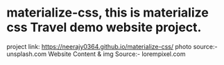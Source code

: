 # materialize-css, this is materialize css Travel demo website project. 

project link: https://neerajy0364.github.io/materialize-css/
photo source:-unsplash.com 
Website Content & img Source:- lorempixel.com 
